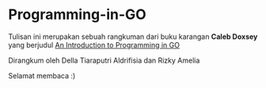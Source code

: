 # Programming-in-GO

Tulisan ini merupakan sebuah rangkuman dari buku karangan **Caleb Doxsey** yang berjudul [An Introduction to Programming in GO](http://www.golang-book.com/) 

Dirangkum oleh Della Tiaraputri Aldrifisia dan Rizky Amelia

Selamat membaca :)
